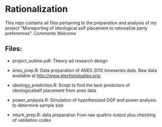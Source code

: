 Rationalization
===============

This repo contains all files pertaining to the preparation and analysis of my project "Misreporting of ideological self placement to rationalize party preferences". Comments Welcome


Files:
------
- project_outline.pdf: Theory ad research design

- anes_prep.R: Data preparation of ANES 2012 timeseries data. Raw data available at http://www.electionstudies.org/

- ideology_prediction.R: Script to find the best predictors of ideologicalself placement from anes data

- power_analysis.R: Simulation of hypothesized DGP and power analysis to determine sample size

- mturk_prep.R: data preparation from raw qualtrix output plus checking of validation codes
